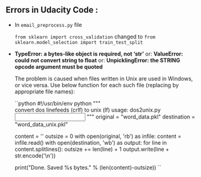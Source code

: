 ## Errors in Udacity Code :

- In  `email_preprocess.py` file

    `from sklearn import cross_validation` changed to `from sklearn.model_selection import train_test_split`

- **TypeError: a bytes-like object is required, not ‘str’**
    or:
    **ValueError: could not convert string to float**
    or:
    **UnpicklingError: the STRING opcode argument must be quoted**

    The problem is caused when files written in Unix are used in Windows, or vice versa.
    Use below function for each such file (replacing by appropriate file names):

    ``python
    #!/usr/bin/env python
    """\
    convert dos linefeeds (crlf) to unix (lf)
    usage: dos2unix.py <input> <output>
    """
    original = "word_data.pkl"
    destination = "word_data_unix.pkl"

    content = ''
    outsize = 0
    with open(original, 'rb') as infile:
    content = infile.read()
    with open(destination, 'wb') as output:
    for line in content.splitlines():
        outsize += len(line) + 1
        output.write(line + str.encode('\n'))

    print("Done. Saved %s bytes." % (len(content)-outsize))
    ``